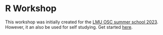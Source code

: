 # R Workshop

This workshop was initially created for the [LMU OSC summer school 2023](https://malikaihle.github.io/OSC-Open-Research-Summer-School-2023/). However, it an also be used for self studying. Get started [here](https://nickhaf.github.io/r_tutorial/).
